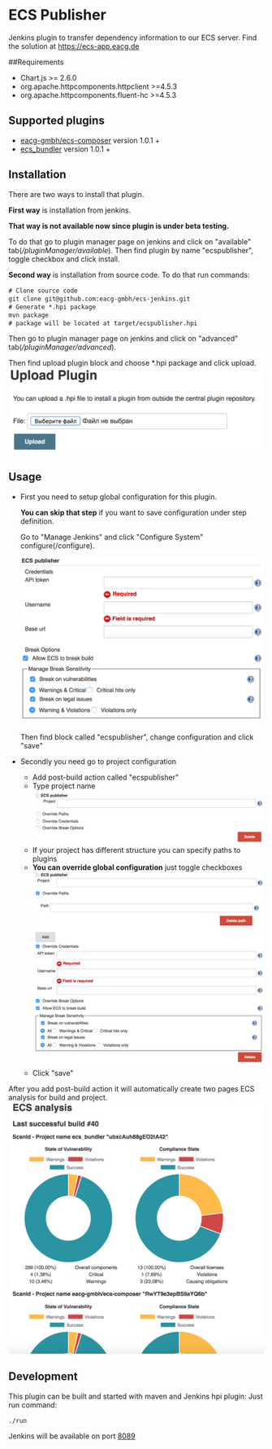 # ECS Publisher 

Jenkins plugin to transfer dependency information to our ECS server. Find the solution at https://ecs-app.eacg.de

##Requirements

* Chart.js >= 2.6.0
* org.apache.httpcomponents.httpclient >=4.5.3
* org.apache.httpcomponents.fluent-hc >=4.5.3

## Supported plugins

* [eacg-gmbh/ecs-composer](https://github.com/eacg-gmbh/ecs-composer) version 1.0.1 +
* [ecs_bundler](https://github.com/eacg-gmbh/ecs-bundler) version 1.0.1 +

## Installation

There are two ways to install that plugin.

**First way** is installation from jenkins.

**That way is not available now since plugin is under beta testing.**

To do that go to plugin manager page on jenkins and click on "available" tab(*/pluginManager/available*).
Then find plugin by name "ecspublisher", toggle checkbox and click install.


**Second way** is installation from source code.
To do that run commands:
```
# Clone source code
git clone git@github.com:eacg-gmbh/ecs-jenkins.git
# Generate *.hpi package
mvn package
# package will be located at target/ecspublisher.hpi
```
Then go to plugin manager page on jenkins and click on "advanced" tab(*/pluginManager/advanced*).

Then find upload plugin block and choose *.hpi package and click upload.
![](/doc/img/jenkins-upload-plugin.png)

## Usage

* First you need to setup global configuration for this plugin.
  
  **You can skip that step** if you want to save configuration under step definition.

  Go to "Manage Jenkins" and click "Configure System"
configure(/configure).
  
  ![](/doc/img/jenkins-global-config.png)

  Then find block called "ecspublisher", change configuration and click "save"

* Secondly you need go to project configuration
  - Add post-build action called "ecspublisher"
  - Type project name
    ![](/doc/img/jenkins-post-build-action-closed.png)
  - If your project has different structure you can specify paths to plugins
  - **You can override global configuration** just toggle checkboxes
    ![](/doc/img/jenkins-post-build-action-open.png)
  - Click "save"

After you add post-build action it will automatically create two pages ECS analysis for build and project.
![](/doc/img/jenkins-ecs-analysis.png)

## Development

This plugin can be built and started with maven and Jenkins hpi plugin:
Just run command:
```
./run
```
Jenkins will be available on port [8089](http://localhost:8089/jenkins)
